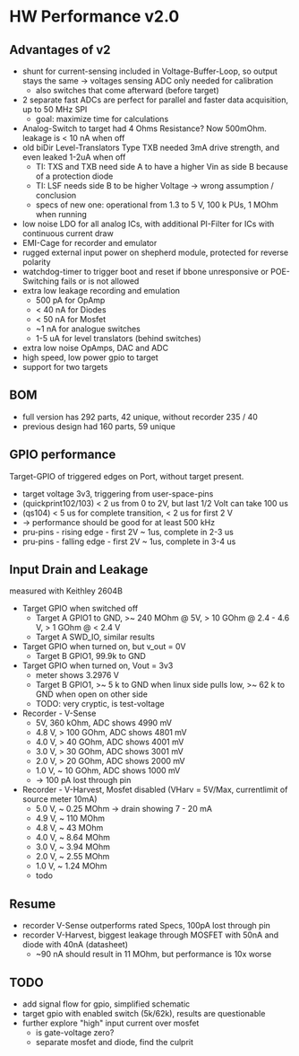 # HW Performance v2.0

## Advantages of v2

- shunt for current-sensing included in Voltage-Buffer-Loop, so output stays the same -> voltages sensing ADC only needed for calibration
    - also switches that come afterward (before target)
- 2 separate fast ADCs are perfect for parallel and faster data acquisition, up to 50 MHz SPI
    - goal: maximize time for calculations
- Analog-Switch to target had 4 Ohms Resistance? Now 500mOhm. leakage is < 10 nA when off
- old biDir Level-Translators Type TXB needed 3mA drive strength, and even leaked 1-2uA when off
    - TI: TXS and TXB need side A to have a higher Vin as side B because of a protection diode
    - TI: LSF needs side B to be higher Voltage -> wrong assumption / conclusion
    - specs of new one: operational from 1.3 to 5 V, 100 k PUs, 1 MOhm when running
- low noise LDO for all analog ICs, with additional PI-Filter for ICs with continuous current draw
- EMI-Cage for recorder and emulator
- rugged external input power on shepherd module, protected for reverse polarity
- watchdog-timer to trigger boot and reset if bbone unresponsive or POE-Switching fails or is not allowed
- extra low leakage recording and emulation
    - 500 pA for OpAmp
    - < 40 nA for Diodes
    - < 50 nA for Mosfet
    - ~1 nA for analogue switches
    - 1-5 uA for level translators (behind switches)
- extra low noise OpAmps, DAC and ADC
- high speed, low power gpio to target
- support for two targets

## BOM

- full version has 292 parts, 42 unique, without recorder 235 / 40
- previous design had 160 parts, 59 unique


## GPIO performance

Target-GPIO of triggered edges on Port, without target present.

- target voltage 3v3, triggering from user-space-pins
- (quickprint102/103)  < 2 us from 0 to 2V, but last 1/2 Volt can take 100 us
- (qs104) < 5 us for complete transition, < 2 us for first 2 V
- -> performance should be good for at least 500 kHz
- pru-pins - rising edge - first 2V ~ 1us, complete in 2-3 us
- pru-pins - falling edge - first 2V ~ 1us, complete in 3-4 us

## Input Drain and Leakage 

measured with Keithley 2604B

- Target GPIO when switched off
    - Target A GPIO1 to GND, >~ 240 MOhm @ 5V, > 10 GOhm @ 2.4 - 4.6 V, > 1 GOhm @ < 2.4 V
    - Target A SWD_IO, similar results
- Target GPIO when turned on, but v_out = 0V
    - Target B GPIO1, 99.9k to GND
- Target GPIO when turned on, Vout = 3v3
    - meter shows 3.2976 V
    - Target B GPIO1, >~ 5 k to GND when linux side pulls low, >~ 62 k to GND when open on other side
    - TODO: very cryptic, is test-voltage
- Recorder - V-Sense
    - 5V, 360 kOhm, ADC shows 4990 mV
    - 4.8 V, > 100 GOhm, ADC shows 4801 mV
    - 4.0 V, > 40 GOhm, ADC shows 4001 mV
    - 3.0 V, > 30 GOhm, ADC shows 3001 mV
    - 2.0 V, > 20 GOhm, ADC shows 2000 mV
    - 1.0 V, ~ 10 GOhm, ADC shows 1000 mV
    - -> 100 pA lost through pin
- Recorder - V-Harvest, Mosfet disabled (VHarv = 5V/Max, currentlimit of source meter 10mA)
    - 5.0 V, ~ 0.25 MOhm -> drain showing 7 - 20 mA
    - 4.9 V, ~ 110 MOhm
    - 4.8 V, ~ 43 MOhm
    - 4.0 V, ~ 8.64 MOhm
    - 3.0 V, ~ 3.94 MOhm
    - 2.0 V, ~ 2.55 MOhm
    - 1.0 V, ~ 1.24 MOhm
    - todo

## Resume

- recorder V-Sense outperforms rated Specs, 100pA lost through pin
- recorder V-Harvest, biggest leakage through MOSFET with 50nA and diode with 40nA (datasheet)
    - ~90 nA should result in 11 MOhm, but performance is 10x worse

## TODO

- add signal flow for gpio, simplified schematic
- target gpio with enabled switch (5k/62k), results are questionable
- further explore "high" input current over mosfet
    - is gate-voltage zero?
    - separate mosfet and diode, find the culprit
